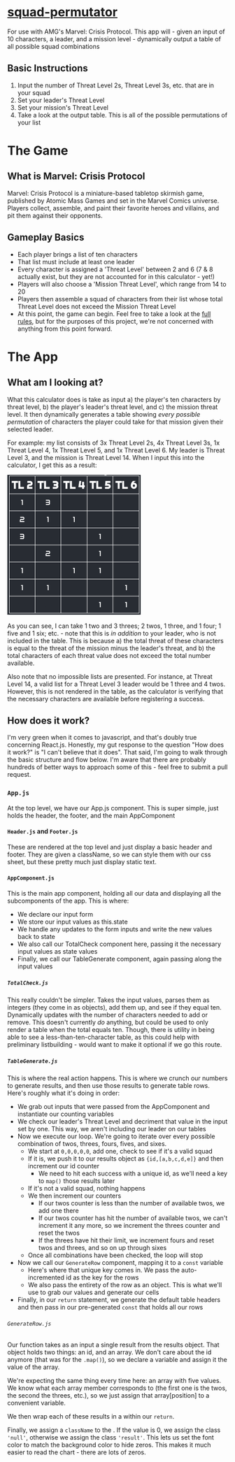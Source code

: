 # <a href='https://waaaaagh.com/squad-permutator'>squad-permutator</a>
 For use with AMG's Marvel: Crisis Protocol. This app will - given an input of 10 characters, a leader, and a mission level - dynamically output a table of all possible squad combinations

## Basic Instructions
1. Input the number of Threat Level 2s, Threat Level 3s, etc. that are in your squad
2. Set your leader's Threat Level
3. Set your mission's Threat Level
4. Take a look at the output table. This is all of the possible permutations of your list

# The Game

## What is Marvel: Crisis Protocol
Marvel: Crisis Protocol is a miniature-based tabletop skirmish game, published by Atomic Mass Games and set in the Marvel Comics universe. Players collect, assemble, and paint their favorite heroes and villains, and pit them against their opponents.

## Gameplay Basics
- Each player brings a list of ten characters
- That list must include at least one leader
- Every character is assigned a 'Threat Level' between 2 and 6 (7 & 8 actually exist, but they are not accounted for in this calculator - yet!)
- Players will also choose a 'Mission Threat Level', which range from 14 to 20
- Players then assemble a squad of characters from their list whose total Threat Level does not exceed the Mission Threat Level
- At this point, the game can begin. Feel free to take a look at the <a href="https://static1.squarespace.com/static/5ce432b1f9d2be000134d8ae/t/624611c01029733d213cfed1/1648759240161/CP01_CrisisProtocol_Rule_Book_033122web.pdf">full rules</a>, but for the purposes of this project, we're not concerned with anything from this point forward.

# The App

## What am I looking at?
What this calculator does is take as input a) the player's ten characters by threat level, b) the player's leader's threat level, and c) the mission threat level. It then dynamically generates a table showing _every possible permutation_ of characters the player could take for that mission given their selected leader.

For example: my list consists of 3x Threat Level 2s, 4x Threat Level 3s, 1x Threat Level 4, 1x Threat Level 5, and 1x Threat Level 6. My leader is Threat Level 3, and the mission is Threat Level 14. When I input this into the calculator, I get this as a result:

<img src='./assets/exampleTable.png' alt='sample table output' title="Sample Table Output" />

As you can see, I can take 1 two and 3 threes; 2 twos, 1 three, and 1 four; 1 five and 1 six; etc. - note that this is _in addition_ to your leader, who is not included in the table. This is because a) the total threat of these characters is equal to the threat of the mission minus the leader's threat, and b) the total characters of each threat value does not exceed the total number available.

Also note that no impossible lists are presented. For instance, at Threat Level 14, a valid list for a Threat Level 3 leader would be 1 three and 4 twos. However, this is not rendered in the table, as the calculator is verifying that the necessary characters are available before registering a success.

## How does it work?
I'm very green when it comes to javascript, and that's doubly true concerning React.js. Honestly, my gut response to the question "How does it work?" is "I can't believe that it does". That said, I'm going to walk through the basic structure and flow below. I'm aware that there are probably hundreds of better ways to approach some of this - feel free to submit a pull request.

### <code>App.js</code>
At the top level, we have our App.js component. This is super simple, just holds the header, the footer, and the main AppComponent

#### <code>Header.js</code> and <code>Footer.js</code>
These are rendered at the top level and just display a basic header and footer. They are given a className, so we can style them with our css sheet, but these pretty much just display static text.

#### <code>AppComponent.js</code>
This is the main app component, holding all our data and displaying all the subcomponents of the app. This is where:
- We declare our input form
- We store our input values as this.state
- We handle any updates to the form inputs and write the new values back to state
- We also call our TotalCheck component here, passing it the necessary input values as state values
- Finally, we call our TableGenerate component, again passing along the input values

##### <code>TotalCheck.js</code>
This really couldn't be simpler. Takes the input values, parses them as integers (they come in as objects), add them up, and see if they equal ten. Dynamically updates with the number of characters needed to add or remove. This doesn't currently _do_ anything, but could be used to only render a table when the total equals ten. Though, there is utility in being able to see a less-than-ten-character table, as this could help with preliminary listbuilding - would want to make it optional if we go this route.

##### <code>TableGenerate.js</code>
This is where the real action happens. This is where we crunch our numbers to generate results, and then use those results to generate table rows. Here's roughly what it's doing in order:

- We grab out inputs that were passed from the AppComponent and instantiate our counting variables
- We check our leader's Threat Level and decriment that value in the input set by one. This way, we aren't including our leader on our tables
- Now we execute our loop. We're going to iterate over every possible combination of twos, threes, fours, fives, and sixes. 
    - We start at <code>0,0,0,0,0</code>, add one, check to see if it's a valid squad
    - If it is, we push it to our results object as <code>{id,[a,b,c,d,e]}</code> and then increment our id counter
        - We need to hit each success with a unique id, as we'll need a key to <code>map()</code> those results later
    - If it's not a valid squad, nothing happens
    - We then increment our counters
        - If our twos counter is less than the number of available twos, we add one there
        - If our twos counter has hit the number of available twos, we can't increment it any more, so we increment the threes counter and reset the twos
        - If the threes have hit their limit, we increment fours and reset twos and threes, and so on up through sixes
    - Once all combinations have been checked, the loop will stop
- Now we call our <code>GenerateRow</code> component, mapping it to a <code>const</code> variable
    - Here's where that unique key comes in. We pass the auto-incremented id as the key for the rows
    - We also pass the entirety of the row as an object. This is what we'll use to grab our values and generate our cells
- Finally, in our <code>return</code> statement, we generate the default table headers and then pass in our pre-generated <code>const</code> that holds all our rows

###### <code>GenerateRow.js</code>
Our function takes as an input a single result from the results object. That object holds two things: an id, and an array. We don't care about the id anymore (that was for the <code>.map()</code>), so we declare a variable and assign it the value of the array.

We're expecting the same thing every time here: an array with five values. We know what each array member corresponds to (the first one is the twos, the second the threes, etc.), so we just assign that array\[position\] to a convenient variable.

We then wrap each of these results in a <code><td></td></code> within our <code>return</code>.

Finally, we assign a <code>className</code> to the <code><td></td></code>. If the value is 0, we assign the class <code>'null'</code>, otherwise we assign the class <code>'result'</code>. This lets us set the font color to match the background color to hide zeros. This makes it much easier to read the chart - there are lots of zeros.